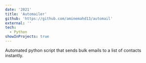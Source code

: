 ```yaml
---
date: '2021'
title: 'Automailer'
github: 'https://github.com/aminemahd13/automail'
external: ''
tech:
  - Python
showInProjects: true
---
```


Automated python script that sends bulk emails to a list of contacts instantly.

